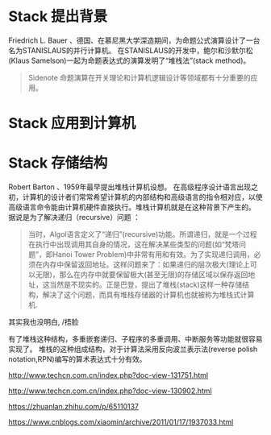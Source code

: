 
# Stack 提出背景
Friedrich L. Bauer 、德国、在慕尼黑大学深造期间，为命题公式演算设计了一台名为STANISLAUS的并行计算机。
在STANISLAUS的开发中，鲍尔和沙默尔松(Klaus Samelson)一起为命题表达式的演算发明了“堆栈法”(stack method)。

> Sidenote 命题演算在开关理论和计算机逻辑设计等领域都有十分重要的应用。
# Stack 应用到计算机
# Stack 存储结构
Robert Barton 、1959年最早提出堆栈计算机设想。
在高级程序设计语言出现之初，计算机的设计者们常常希望计算机的内部结构和高级语言的指令相对应，以使高级语言命令能由计算机硬件直接执行。堆栈计算机就是在这种背景下产生的。
据说是为了解决递归（recursive）问题 ：
> 当时，Algol语言定义了“递归”(recursive)功能。所谓递归，就是一个过程在执行中出现调用其自身的情况，这在解决某些类型的问题(如“梵塔问题”，即Hanoi Tower Problem)中非常有用和有效。为了实现递归调用，必须在内存中保留返回地址。这样问题来了：如果递归的层次极大(理论上可以无限)，那么在内存中就要保留极大(甚至无限)的存储区域以保存返回地址，这当然是不现实的。正是巴登，提出了堆栈(stack)这样一种存储结构，解决了这个问题，而具有堆栈存储器的计算机也就被称为堆栈式计算机.

其实我也没明白, /捂脸

有了堆栈这种结构，多重嵌套递归、子程序的多重调用、中断服务等功能就很容易实现了。
堆栈的这种组成结构，对于计算法采用反向波兰表示法(reverse polish notation,RPN)编写的算术表达式十分有效。


http://www.techcn.com.cn/index.php?doc-view-131751.html 

http://www.techcn.com.cn/index.php?doc-view-130902.html 

https://zhuanlan.zhihu.com/p/65110137

https://www.cnblogs.com/xiaomin/archive/2011/01/17/1937033.html
